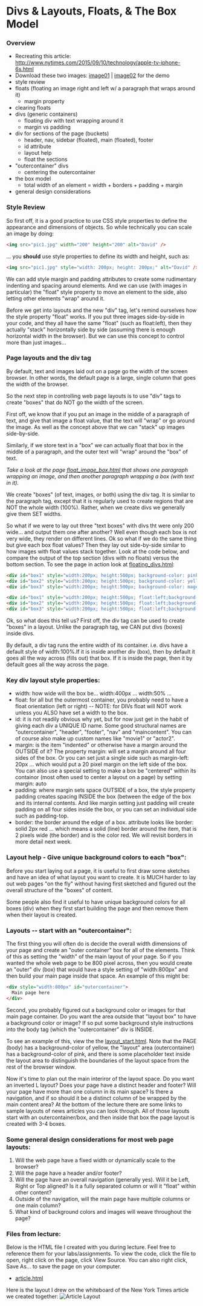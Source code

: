 Divs &amp; Layouts, Floats, &amp; The Box Model
===============================================

### Overview
* Recreating this article: http://www.nytimes.com/2015/09/10/technology/apple-tv-iphone-6s.html
* Download these two images: [image01](/images/apple_article_img01.png) | [image02](images/apple_article_img02.png) for the demo
* style review
* floats (floating an image right and left w/ a paragraph that wraps around it)
	* margin property
* clearing floats
* divs (generic containers)
	* floating div with text wrapping around it
	* margin vs padding
* div for sections of the page (buckets)
	* header, nav, sidebar (floated), main (floated), footer
	* id attribute
	* layout help
	* float the sections
* "outercontainer" divs
	* centering the outercontainer
* the box model
	* total width of an element = width + borders + padding + margin
* general design considerations

### Style Review
  
So first off, it is a good practice to use CSS style properties to define the appearance and dimensions of objects. So while technically you can scale an image by doing:

```html
<img src="pic1.jpg" width="200" height="200" alt="David" /> 
```

... you __should__ use style properties to define its width and height, such as:

```html
<img src="pic1.jpg" style="width: 200px; height: 200px;" alt="David" />
```

We can add style margin and padding attributes to create some rudimentary indenting and spacing around elements. And we can use (with images in particular) the "float" style property to move an element to the side, also letting other elements "wrap" around it.

Before we get into layouts and the new "div" tag, let's remind ourselves how the style property "float" works. If you put three images side-by-side in your code, and they all have the same "float" (such as float:left), then they actually "stack" horizontally side by side (assuming there is enough horizontal width in the browser). But we can use this concept to control more than just images...


### Page layouts and the div tag

By default, text and images laid out on a page go the width of the screen browser. In other words, the default page is a large, single column that goes the width of the browser.

So the next step in controlling web page layouts is to use "div" tags to create "boxes" that do NOT go the width of the screen.

First off, we know that if you put an image in the middle of a paragraph of text, and give that image a float value, that the text will "wrap" or go around the image. As well as the concept above that we can "stack" up images side-by-side.

Similarly, if we store text in a "box" we can actually float that box in the middle of a paragraph, and the outer text will "wrap" around the "box" of text.

_Take a look at the page [float_image_box.html](http://itpwebdev.usc.edu/notes-examples/104/float_image_box.html) that shows one paragraph wrapping an image, and then another paragraph wrapping a box (with text in it)._

We create "boxes" (of text, images, or both) using the div tag. It is similar to the paragraph tag, except that it is regularly used to create regions that are NOT the whole width (100%). Rather, when we create divs we generally give them SET widths.
  
So what if we were to lay out three "text boxes" with divs tht were only 200 wide... and output them one after another? Well even though each box is not very wide, they render on different lines. Ok so what if we do the same thing but give each box float values? Then they lay out side-by-side similar to how images with float values stack together. Look at the code below, and compare the output of the top section (divs with no floats) versus the bottom section. To see the page in action look at [floating_divs.html](http://itpwebdev.usc.edu/notes-examples/104/floating_divs.html):


```html
<div id="box1" style="width:200px; height:500px; background-color: pink">Box 1</div>
<div id="box2" style="width:200px; height:500px; background-color: yellow">Box 2</div>
<div id="box3" style="width:200px; height:500px; background-color: magenta">Box 1</div>
```

```html
<div id="box1" style="width:200px; height:500px; float:left;background-color: pink">Box 1</div>
<div id="box2" style="width:200px; height:500px; float:left;background-color: yellow">Box 2</div>
<div id="box3" style="width:200px; height:500px; float:left;background-color: magenta">Box 1</div>
```


Ok, so what does this tell us? First off, the div tag can be used to create "boxes" in a layout. Unlike the paragraph tag, we CAN put divs (boxes) inside divs.

By default, a div tag runs the entire width of its container. i.e. divs have a default style of width:100%.If it is inside another div (box), then by default it goes all the way across (fills out) that box. If it is inside the page, then it by default goes all the way across the page.

### Key div layout style properties:

*  width: how wide will the box be... width:400px ... width:50% ...
*  float: for all but the outermost container, you probably need to have a float orientation (left or right) -- NOTE: for DIVs float will NOT work unless you ALSO have set a width to the box.
*  id: it is not readily obvious why yet, but for now just get in the habit of giving each div a UNIQUE ID name. Some good structural names are "outercontainer",  "header", "footer", "nav" and "maincontent". You can of course also make up custom names like "movie1" or "actor2".
*  margin: is the item "indented" or otherwise have a margin around the OUTSIDE of it? The property margin: will set a margin around all four sides of the box. Or you can set just a single side such as margin-left: 20px ... which would put a 20 pixel margin on the left side of the box. You can also use a special setting to make a box be "centered" within its containor (most often used to center a layout on a page) by setting margin: auto
*  padding:  where margin sets space OUTSIDE of a box, the style property padding creates spacing INSIDE the box (between the edge of the box and its internal contents. And like margin setting just padding will create padding on all four sides inside the box, or you can set an individual side such as padding-top.
*  border: the border around the edge of a box. attribute looks like border: solid 2px red ... which means a solid (line) border around the item, that is 2 pixels wide (the border) and is the color red. We will revisit borders in more detail next week.


### Layout help - Give unique background colors to each "box":

Before you start laying out a page, it is useful to first draw some sketches and have an idea of what layout you want to create. It is MUCH harder to lay out web pages "on the fly" without having first sketched and figured out the overall structure of the "boxes" of content.

Some people also find it useful to have unique background colors for all boxes (div) when they first start building the page and then remove them when their layout is created.

### Layouts -- start with an "outercontainer":

The first thing you will often do is decide the overall width dimensions of your page and create an "outer container" box for all of the elements. Think of this as setting the "width" of the main layout of your page. So if you wanted the whole web page to be 800 pixel across, then you would create an "outer" div (box) that would have a style setting of "width:800px" and then build your main page inside that space. An example of this might be:

```html
<div style="width:800px" id="outercontainer">
  Main page here
</div>
```

Second, you probably figured out a background color or images for that main page container. Do you want the area outside that "layout box" to have a background color or image? If so put some background style instructions into the body tag (which the "outercontainer" div is INSIDE.

To see an example of this, view the the [layout_start.html](http://itpwebdev.usc.edu/notes-examples/104/layout_start.html). Note that the PAGE (body) has a background-color of yellow, the "layout" area (outercontainer) has a background-color of pink, and there is some placeholder text inside the layout area to distinguish the boundaries of the layout space from the rest of the browser window.
  
Now it's time to plan out the main interiror of the layout space. Do you want an inverted L layout? Does your page have a distinct header and footer? Will your page have more than one column in its main space? Is there a navigation, and if so should it be a distinct column of be wrapped by the main content area? At the bottom of the lecture there are some links to sample layouts of news articles you can look through. All of those layouts start with an outercontainer/box, and then inside that box the page layout is created with 3-4 boxes.
  

### Some general design considerations for most web page layouts: 

1.  Will the web page have a fixed width or dynamically scale to the browser?
2.  Will the page have a header and/or footer?
3.  Will the page have an overall navigation (generally yes). Will it be Left, Right or Top aligned? Is it a fully separated column or will it "float" within other content?
4.  Outside of the navigation, will the main page have multiple columns or one main column?
5.  What kind of background colors and images will weave throughout the page?


### Files from lecture:
Below is the HTML file I created with you during lecture. Feel free to reference them for your labs/assignments. To view the code, click the file to open, right click on the page, click View Source. You can also right click, Save As... to save the page on your computer.
* [article.html](/demos/104/W4/article.html)

Here is the layout I drew on the whiteboard of the New York Times article we created together:
![Article Layout](/demos/104/W4/article_layout.jpg)
